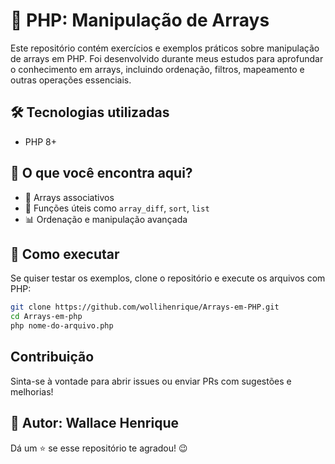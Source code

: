 # 🚀 PHP: Manipulação de Arrays

Este repositório contém exercícios e exemplos práticos sobre manipulação de arrays em PHP. Foi desenvolvido durante meus estudos para aprofundar o conhecimento em arrays, incluindo ordenação, filtros, mapeamento e outras operações essenciais.

## 🛠️ Tecnologias utilizadas

- PHP 8+

## 📌 O que você encontra aqui?

- 📂 Arrays associativos  
- 🔄 Funções úteis como `array_diff`, `sort`, `list`  
- 📊 Ordenação e manipulação avançada  

## 🚀 Como executar

Se quiser testar os exemplos, clone o repositório e execute os arquivos com PHP:

```bash
git clone https://github.com/wollihenrique/Arrays-em-PHP.git
cd Arrays-em-php
php nome-do-arquivo.php

```
## Contribuição 

Sinta-se à vontade para abrir issues ou enviar PRs com sugestões e melhorias!

## 📌 Autor: Wallace Henrique

Dá um ⭐ se esse repositório te agradou! 😉
